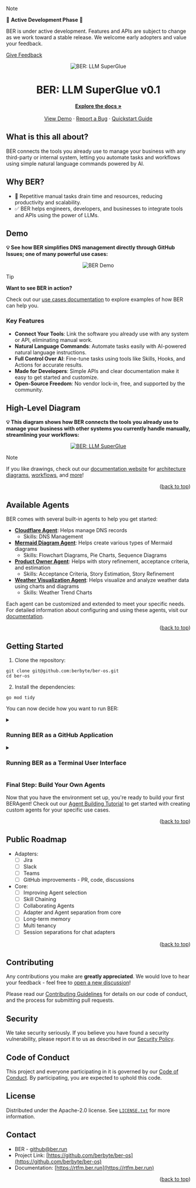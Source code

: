 <a id="readme-top"></a>

> [!note]
>
> 🚧 **Active Development Phase** 🚧
>
> BER is under active development. Features and APIs are subject to change as we work toward a stable release. We welcome early adopters and value your feedback.
>
> [Give Feedback](https://github.com/berbyte/ber-os/discussions/new?category=feedback)


<div align="center">
    <img src="https://rtfm.ber.run/ber-intro.png" alt="BER: LLM SuperGlue">
  <h1 align="center">BER: LLM SuperGlue v0.1</h1>
  <p align="center">
    <a href="https://rtfm.ber.run"><strong>Explore the docs »</strong></a>
    <br />
    <br />
    <a href="#demo">View Demo</a>
    &middot;
    <a href="https://github.com/berbyte/ber-os/issues/new">Report a Bug</a>
    &middot;
    <a href="#getting-started">Quickstart Guide</a>
  </p>

</div>

## What is this all about?

BER connects the tools you already use to manage your business with any third-party or internal system, letting you automate tasks and workflows using simple natural language commands powered by AI.

## Why BER?

- 🛑 Repetitive manual tasks drain time and resources, reducing productivity and scalability.
- ✅ BER helps engineers, developers, and businesses to integrate tools and APIs using the power of LLMs.


## Demo

__💡 See how BER simplifies DNS management directly through GitHub Issues; one of many powerful use cases:__

<div align="center">
  <img src="https://rtfm.ber.run/demo.gif" alt="BER Demo">
</div>


> [!tip]
> **Want to see BER in action?**
>
> Check out our [use cases documentation](https://rtfm.ber.run/getting-started/usecases/) to explore examples of how BER can help you.
>


### Key Features

- **Connect Your Tools**: Link the software you already use with any system or API, eliminating manual work.
- **Natural Language Commands**: Automate tasks easily with AI-powered natural language instructions.
- **Full Control Over AI**: Fine-tune tasks using tools like Skills, Hooks, and Actions for accurate results.
- **Made for Developers**: Simple APIs and clear documentation make it easy to get started and customize.
- **Open-Source Freedom**: No vendor lock-in, free, and supported by the community.


## High-Level Diagram

__💡 This diagram shows how BER connects the tools you already use to manage your business with other systems you currently handle manually, streamlining your workflows:__

<div align="center">
    <a href="https://rtfm.ber.run">
    <img src="https://rtfm.ber.run/diagrams/ber-intro-splash.svg" alt="BER: LLM SuperGlue">
  </a>
</div>

> [!note]
> If you like drawings, check out our [documentation website](https://rtfm.ber.run) for [architecture diagrams](https://rtfm.ber.run/getting-started/), [workflows](https://rtfm.ber.run/concepts/agent/), and [more](https://rtfm.ber.run/concepts/adapter/)!


<p align="right">(<a href="#readme-top">back to top</a>)</p>

<!-- Agent -->
## Available Agents
BER comes with several built-in agents to help you get started:

- **[Cloudflare Agent](agents/cloudflare)**: Helps manage DNS records
  - Skills: DNS Management
- **[Mermaid Diagram Agent](agents/mermaid)**: Helps create various types of Mermaid diagrams
  - Skills: Flowchart Diagrams, Pie Charts, Sequence Diagrams
- **[Product Owner Agent](agents/product)**: Helps with story refinement, acceptance criteria, and estimation
  - Skills: Acceptance Criteria, Story Estimation, Story Refinement
- **[Weather Visualization Agent](agents/weather)**: Helps visualize and analyze weather data using charts and diagrams
  - Skills: Weather Trend Charts

Each agent can be customized and extended to meet your specific needs. For detailed information about configuring and using these agents, visit our [documentation](https://rtfm.ber.run/concepts/agent/).

<p align="right">(<a href="#readme-top">back to top</a>)</p>


## Getting Started
1. Clone the repository:

```
git clone git@github.com:berbyte/ber-os.git
cd ber-os
```

2. Install the dependencies:

```
go mod tidy
```

You can now decide how you want to run BER:

<details>
<summary><h3>Running BER as a GitHub Application</h3></summary>

1. Create a GitHub App by following our [documentation guide](https://rtfm.ber.run/guides/howto-adapter-github-install/). This will provide you with the required credentials for the next steps.

2. Set the environment variables
```
export GH_APP_ID=""
export GH_PRIVATE_KEY="" # base64 decoded pem
export GH_WEBHOOK_SECRET=""

export OPENAI_API_KEY=""
```

2. Start ngrok:

```
ngrok http http://localhost:8080
```

3. Run the application:
```
go run . webhook --debug
```

For detailed GitHub adapter usage instructions, please visit our [GitHub Adapter Tutorial](https://rtfm.ber.run/tutorials/github/).

</details>

<details>
<summary><h3>Running BER as a Terminal User Interface</h3></summary>

‼️ **The TUI adapter is currently in an experimental state.** ‼️

1. Set the environment variable

```
export OPENAI_API_KEY=""
```

2. Run the TUI:

```
go run . tui
```

</details>


### Final Step: Build Your Own Agents
Now that you have the environment set up, you're ready to build your first BERAgent! Check out our [Agent Building Tutorial](https://rtfm.ber.run/tutorials/agent/) to get started with creating custom agents for your specific use cases.



<p align="right">(<a href="#readme-top">back to top</a>)</p>

<!-- ROADMAP -->
## Public Roadmap

- Adapters:
  - [ ] Jira
  - [ ] Slack
  - [ ] Teams
  - [ ] GitHub improvements - PR, code, discussions
- Core:
  - [ ] Improving Agent selection
  - [ ] Skill Chaining
  - [ ] Collaborating Agents
  - [ ] Adapter and Agent separation from core
  - [ ] Long-term memory
  - [ ] Multi tenancy
  - [ ] Session separations for chat adapters

<p align="right">(<a href="#readme-top">back to top</a>)</p>

<!-- CONTRIBUTING -->
## Contributing
Any contributions you make are **greatly appreciated**. We would love to hear your feedback - feel free to [open a new discussion](https://github.com/berbyte/ber-os/discussions/new?category=feedback)!

Please read our [Contributing Guidelines](.github/CONTRIBUTING.md) for details on our code of conduct, and the process for submitting pull requests.

<!-- SECURITY -->
## Security
We take security seriously. If you believe you have found a security vulnerability, please report it to us as described in our [Security Policy](.github/SECURITY.md).

<!-- CODE OF CONDUCT -->
## Code of Conduct
This project and everyone participating in it is governed by our [Code of Conduct](.github/CODE_OF_CONDUCT.md). By participating, you are expected to uphold this code.

<!-- LICENSE -->
## License
Distributed under the Apache-2.0 license. See [`LICENSE.txt`](LICENSE.txt) for more information.

<!-- CONTACT -->
## Contact
- BER - github@ber.run
- Project Link: [https://github.com/berbyte/ber-os](https://github.com/berbyte/ber-os)
- Documentation: [https://rtfm.ber.run](https://rtfm.ber.run)

<p align="right">(<a href="#readme-top">back to top</a>)</p>
